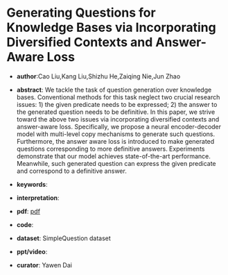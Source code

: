 # Generating Questions for Knowledge Bases via Incorporating Diversified Contexts and Answer-Aware Loss

- **author**:Cao Liu,Kang Liu,Shizhu He,Zaiqing Nie,Jun Zhao

- **abstract**: We tackle the task of question generation over knowledge bases. Conventional methods for this task neglect two crucial research issues: 1) the given predicate needs to be expressed; 2) the answer to the generated question needs to be definitive. In this paper, we strive toward the above two issues via incorporating diversified contexts and answer-aware loss. Specifically, we propose a neural encoder-decoder model with multi-level copy mechanisms to generate such questions. Furthermore, the answer aware loss is introduced to make generated questions corresponding to more definitive answers. Experiments demonstrate that our model achieves state-of-the-art performance. Meanwhile, such generated question can express the given predicate and correspond to a definitive answer. 

- **keywords**:

- **interpretation**:

- **pdf**: [pdf](https://arxiv.org/pdf/1910.13108)

- **code**: 

- **dataset**:  SimpleQuestion dataset

- **ppt/video**:

- **curator**: Yawen Dai